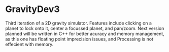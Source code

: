 # GravityDev3
Third iteration of a 2D gravity simulator. Features include clicking on a planet to lock onto it, center a focussed
    planet, and pan/zoom. Next version planned will be written in C++ for better
    acuracy and memory management, as this one has floating point imprecision
    issues, and Processing is not effecient with memory.
